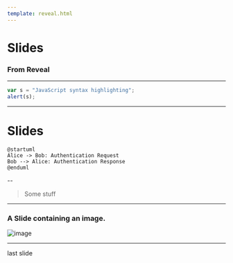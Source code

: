 ```yaml
---
template: reveal.html
---
```

# Slides

### From Reveal

---

```javascript
var s = "JavaScript syntax highlighting";
alert(s);
```

---

# Slides
```plantuml
@startuml
Alice -> Bob: Authentication Request
Bob --> Alice: Authentication Response
@enduml
```

--

> Some stuff

---

### A Slide containing an image.

![image](test.jpg)


---

last slide
